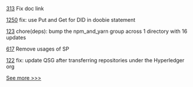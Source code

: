 
[313](https://github.com/hyperledger/firefly-cli/pull/313) Fix doc link

[1250](https://github.com/hyperledger/identus-cloud-agent/pull/1250) fix: use Put and Get for DID in doobie statement

[123](https://github.com/hyperledger/identus-docs/pull/123) chore(deps): bump the npm_and_yarn group across 1 directory with 16 updates

[617](https://github.com/hyperledger-labs/fabric-smart-client/pull/617) Remove usages of SP

[122](https://github.com/hyperledger/identus-docs/pull/122) fix: update QSG after transferring repositories under the Hyperledger org


[See more >>>](https://start-here.hyperledger.org/pull-requests)

